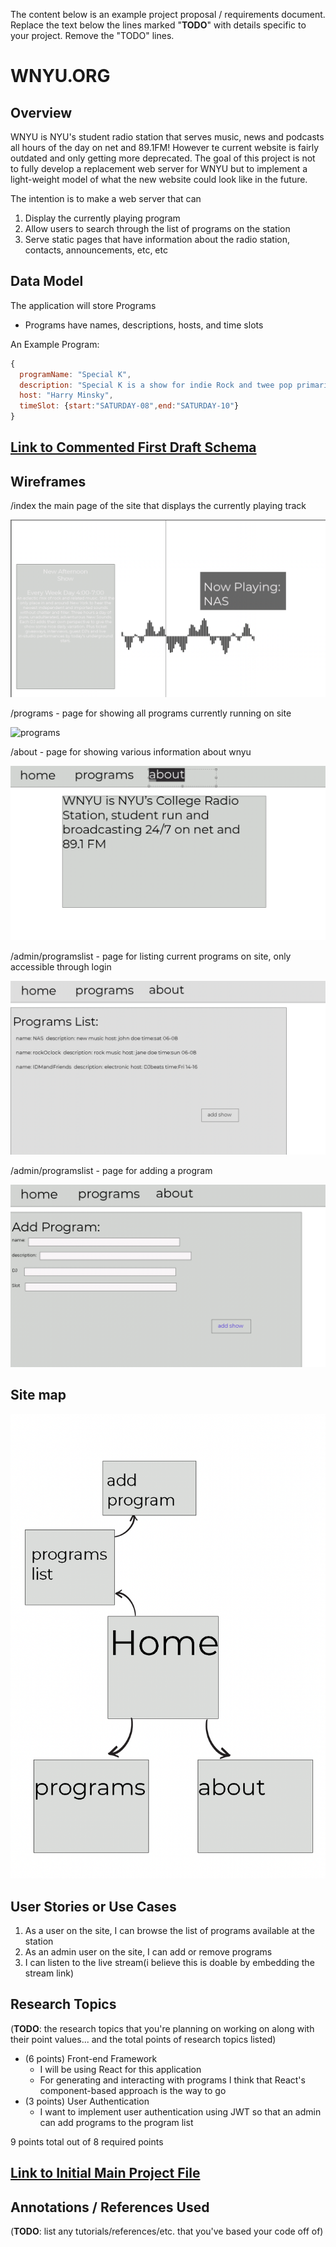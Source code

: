 The content below is an example project proposal / requirements document. Replace the text below the lines marked "__TODO__" with details specific to your project. Remove the "TODO" lines.


# WNYU.ORG 

## Overview


WNYU is NYU's student radio station that serves music, news and podcasts all hours of the day on net and 89.1FM!
However te current website is fairly outdated and only getting more deprecated. The goal of this project is not
to fully develop a replacement web server for WNYU but to implement a light-weight model of what the new website 
could look like in the future. 

The intention is to make a web server that can 

1. Display the currently playing program
2. Allow users to search through the list of programs on the station
3. Serve static pages that have information about the radio station, contacts, announcements, etc, etc


## Data Model


The application will store Programs 

* Programs have names, descriptions, hosts, and time slots

An Example Program:

```javascript
{
  programName: "Special K",
  description: "Special K is a show for indie Rock and twee pop primarily from the 90s!",
  host: "Harry Minsky",
  timeSlot: {start:"SATURDAY-08",end:"SATURDAY-10"}        
}
```



## [Link to Commented First Draft Schema](backend/db.mjs) 

## Wireframes


/index the main page of the site that displays the currently playing track

![index](documentation/index.png)

/programs - page for showing all programs currently running on site

![programs](documentation/programs.png)

/about - page for showing various information about wnyu

![about](documentation/about.png)

/admin/programslist - page for listing current programs on site, only accessible through login

![about](documentation/programslist.png)


/admin/programslist - page for adding a program

![about](documentation/addprogram.png)



## Site map


![sitemap](documentation/sitemap.png)

## User Stories or Use Cases

1. As a user on the site, I can browse the list of programs available at the station
2. As an admin user on the site, I can add or remove programs 
3. I can listen to the live stream(i believe this is doable by embedding the stream link)

## Research Topics

(__TODO__: the research topics that you're planning on working on along with their point values... and the total points of research topics listed)

* (6 points) Front-end Framework
    * I will be using React for this application
    * For generating and interacting with programs I think that React's component-based approach is the way to go
* (3 points) User Authentication
    * I want to implement user authentication using JWT so that an admin can add programs to the program list

9 points total out of 8 required points


## [Link to Initial Main Project File](backend/server.mjs) 

## Annotations / References Used

(__TODO__: list any tutorials/references/etc. that you've based your code off of)

